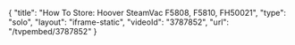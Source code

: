 {
    "title": "How To Store: Hoover SteamVac F5808, F5810, FH50021",
    "type": "solo",
    "layout": "iframe-static",
    "videoId": "3787852",
    "url": "\/tvpembed\/3787852"
}